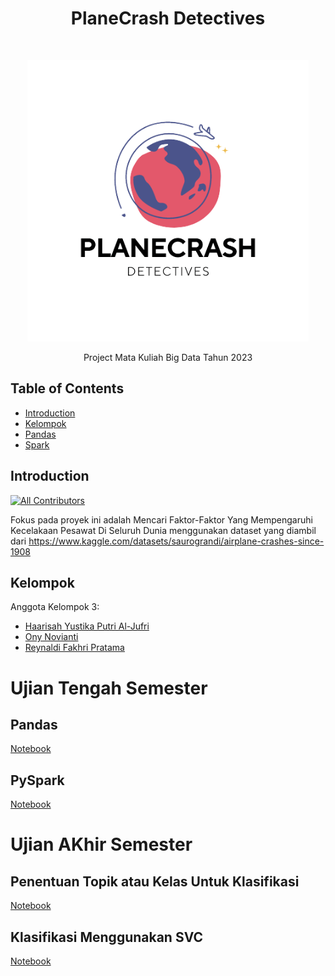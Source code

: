 <h1 align="center"> PlaneCrash Detectives </h1> <br>
<p align="center">
  <a href="https://github.com/onynovianti/project-big-data-2023">
    <img alt="PlaneCrashDetectives" title="PlaneCrashDetectives" src="https://github.com/onynovianti/project-big-data-2023/blob/master/images/Planecrash.png" width="450">
  </a>
</p>

<p align="center">
  Project Mata Kuliah Big Data Tahun 2023
</p>

<!-- START doctoc generated TOC please keep comment here to allow auto update -->
<!-- DON'T EDIT THIS SECTION, INSTEAD RE-RUN doctoc TO UPDATE -->
## Table of Contents

- [Introduction](#introduction)
- [Kelompok](#kelompok)
- [Pandas](#pandas)
- [Spark](#spark)

<!-- END doctoc generated TOC please keep comment here to allow auto update -->

## Introduction

[![All Contributors](https://img.shields.io/badge/all_contributors-3-orange.svg?style=flat-square)](./CONTRIBUTORS.md)

Fokus pada proyek ini adalah Mencari Faktor-Faktor Yang Mempengaruhi Kecelakaan Pesawat Di Seluruh Dunia menggunakan dataset yang diambil dari https://www.kaggle.com/datasets/saurograndi/airplane-crashes-since-1908

## Kelompok

Anggota Kelompok 3:

* <a href="https://github.com/haarisahjufri0311">Haarisah Yustika Putri Al-Jufri</a>
* <a href="https://github.com/onynovianti">Ony Novianti</a>
* <a href="https://github.com/renaldi-oss">Reynaldi Fakhri Pratama</a>

# Ujian Tengah Semester
## Pandas

<a href="https://github.com/onynovianti/project-big-data-2023/blob/ffc066f7bfba937427a24334ca20e97b921728c7/uts.ipynb">Notebook</a>

## PySpark

<a href="https://github.com/onynovianti/project-big-data-2023/blob/d9e1ada9c277d633d61b2525e561898a80ed5bc1/uts_spark.ipynb">Notebook</a>

# Ujian AKhir Semester

## Penentuan Topik atau Kelas Untuk Klasifikasi
<a href="https://github.com/onynovianti/project-big-data-2023/blob/a97f883ad619e1aab7c6afba03e6bd5b21dffa8c/BigData_Penentuan_Topik%20.ipynb">Notebook</a>

## Klasifikasi Menggunakan SVC
<a href="https://github.com/onynovianti/project-big-data-2023/blob/a97f883ad619e1aab7c6afba03e6bd5b21dffa8c/BigData__SVM.ipynb">Notebook</a>